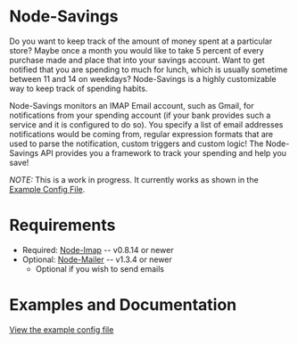 # Node-Savings
Do you want to keep track of the amount of money spent at a particular store?
Maybe once a month you would like to take 5 percent of every purchase made and
place that into your savings account. Want to get notified that you are spending
to much for lunch, which is usually sometime between 11 and 14 on weekdays?
Node-Savings is a highly customizable way to keep track of spending habits.

Node-Savings monitors an IMAP Email account, such as Gmail, for notifications
from your spending account (if your bank provides such a service and it is
configured to do so). You specify a list of email addresses notifications would
be coming from, regular expression formats that are used to parse the
notification, custom triggers and custom logic! The Node-Savings API provides
you a framework to track your spending and help you save!

*NOTE:* This is a work in progress. It currently works as shown in the
[Example Config File](Config.eg.js).

# Requirements
* Required: [Node-Imap](https://github.com/mscdex/node-imap) -- v0.8.14 or newer
* Optional: [Node-Mailer](https://github.com/andris9/Nodemailer) -- v1.3.4 or newer
    - Optional if you wish to send emails

# Examples and Documentation
[View the example config file](Config.eg.js)
